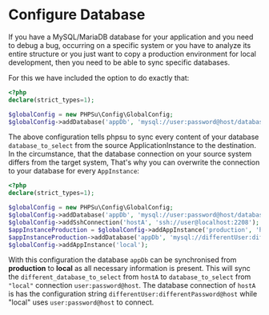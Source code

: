 # Configure Database

If you have a MySQL/MariaDB database for your application and you need to debug a bug, occurring on a specific system or you have to analyze its entire structure or you just want to copy a production environment for local development, then you need to be able to sync specific databases.

For this we have included the option to do exactly that:

````php
<?php
declare(strict_types=1);

$globalConfig = new PHPSu\Config\GlobalConfig;
$globalConfig->addDatabase('appDb', 'mysql://user:password@host/database_to_select');
````

The above configuration tells phpsu to sync every content of your database `database_to_select` from the source ApplicationInstance to the destination.
In the circumstance, that the database connection on your source system differs from the target system,
That's why you can overwrite the connection to your database for every `AppInstance`:

````php
<?php
declare(strict_types=1);

$globalConfig = new PHPSu\Config\GlobalConfig;
$globalConfig->addDatabase('appDb', 'mysql://user:password@host/database_to_select');
$globalConfig->addSshConnection('hostA', 'ssh://user@localhost:2208');
$appInstanceProduction = $globalConfig->addAppInstance('production', 'hostA', '/var/www/');
$appInstanceProduction->addDatabase('appDb', 'mysql://differentUser:differentPassword@host/different_database_to_select');
$globalConfig->addAppInstance('local');
````

With this configuration the database `appDb` can be synchronised from **production** to **local** as all necessary information is present.
This will sync the `different_database_to_select` from `hostA` to `database_to_select` from `"local"` connection `user:password@host`. The database connection of `hostA` is has the configuration string `differentUser:differentPassword@host` while "local" uses `user:password@host` to connect.
 
